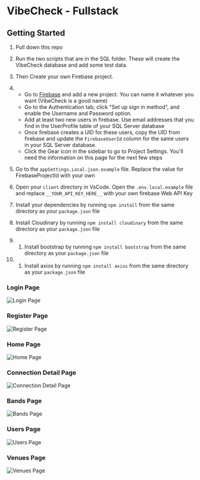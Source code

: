 # VibeCheck - Fullstack

## Getting Started

1. Pull down this repo

1. Run the two scripts that are in the SQL folder. These will create the VibeCheck database and add some test data.

1. Then Create your own Firebase project.
1. - Go to [Firebase](https://console.firebase.google.com/u/0/) and add a new project. You can name it whatever you want (VibeCheck is a good name)
   - Go to the Authentication tab, click "Set up sign in method", and enable the Username and Password option.
   - Add at least two new users in firebase. Use email addresses that you find in the UserProfile table of your SQL Server database
   - Once firebase creates a UID for these users, copy the UID from firebase and update the `FirebaseUserId` column for the same users in your SQL Server database.
   - Click the Gear icon in the sidebar to go to Project Settings. You'll need the information on this page for the next few steps

1. Go to the `appSettings.Local.json.example` file. Replace the value for FirebaseProjectId with your own

1. Open your `client` directory in VsCode. Open the `.env.local.example` file and replace `__YOUR_API_KEY_HERE__` with your own firebase Web API Key

1. Install your dependencies by running `npm install` from the same directory as your `package.json` file

1. Install Cloudinary by running `npm install cloudinary` from the same directory as your `package.json` file

1. 1. Install bootstrap by running `npm install bootstrap` from the same directory as your `package.json` file

1. 1. Install axios by running `npm install axios` from the same directory as your `package.json` file

### Login Page

![Login Page](VibeCheck/client/Images/login-page.png)

### Register Page

![Register Page](VibeCheck/client/Images/register-page.png)

### Home Page

![Home Page](VibeCheck/client/Images/connections-page.png)

### Connection Detail Page

![Connection Detail Page](VibeCheck/client/Images/connection-details-page.png)

### Bands Page

![Bands Page](VibeCheck/client/Images/bands-page.png)

### Users Page

![Users Page](VibeCheck/client/Images/users-page.png)

### Venues Page

![Venues Page](VibeCheck/client/Images/venues-page.png)
